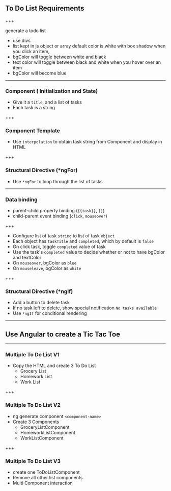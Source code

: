 ## To Do List Requirements

+++

generate a todo list
 - use divs
 - list kept in js object or array
default color is white with box shadow
when you click an item,
 - bgColor will toggle between white and black
 - text color will toggle between black and white
when you hover over an item
 - bgColor will become blue

 ---

 ### Component ( Initialization and State)
 - Give it a `title`, and a list of tasks
 - Each task is a string

+++ 

### Component Template
- Use `interpolation` to obtain task string from Component and display in HTML 

+++

### Structural Directive (*ngFor)
- Use `*ngFor` to loop through the list of tasks

---

### Data binding 
- parent-child property binding (`{{task}}`, `[]`)
- child-parent event binding (`click`, `mouseover`)

+++

- Configure list of task `string` to list of task `object`
- Each object has `taskTitle` and `completed`, which by default is `false`
- On click task, toggle `completed` value of task
- Use the task's `completed` value to decide whether or not to have bgColor and textColor
- On `mouseover`, bgColor as `blue`
- On `mouseleave`, bgColor as `white`

+++ 

### Structural Directive (*ngIf)
- Add a button to delete task
- If no task left to delete, show special notification `No tasks available`
- Use `*ngIf` for conditional rendering

---

## Use Angular to create a Tic Tac Toe 

---

### Multiple To Do List V1
- Copy the HTML and create 3 To Do List
    - Grocery List
    - Homework List
    - Work List

+++
### Multiple To Do List V2
- ng generate component `<component-name>`
- Create 3 Components
    - GroceryListComponent
    - HomeworkListComponent
    - WorkListComponent

+++
### Multiple To Do List V3
- create one ToDoListComponent
- Remove all other list components
- Multi Component interaction
